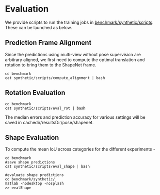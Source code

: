 # Evaluation

We provide scripts to run the training jobs in [benchmark/synthetic/scripts](../benchmark/synthetic/scripts). These can be launched as below.

## Prediction Frame Alignment
Since the predictions using multi-view without pose supervision are arbitrary aligned, we first need to compute the optimal translation and rotation to bring them to the ShapeNet frame.

```
cd benchmark
cat synthetic/scripts/compute_alignment | bash
```

## Rotation Evaluation
```
cd benchmark
cat synthetic/scripts/eval_rot | bash
```
The median errors and prediction accuracy for various settings will be saved in cachedir/resultsDir/pose/shapenet.

## Shape Evaluation
To compute the mean IoU across categories for the different experiments -
```
cd benchmark
#save shape predictions
cat synthetic/scripts/eval_shape | bash

#evaluate shape predictions
cd benchmark/synthetic/
matlab -nodesktop -nosplash
>> evalShape
```
